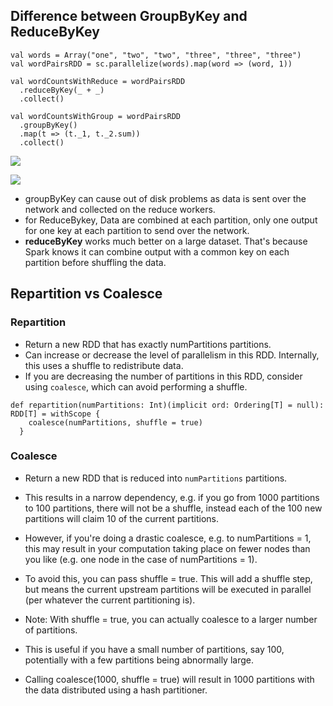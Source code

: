 ## Difference between GroupByKey and ReduceByKey

```
val words = Array("one", "two", "two", "three", "three", "three")
val wordPairsRDD = sc.parallelize(words).map(word => (word, 1))

val wordCountsWithReduce = wordPairsRDD
  .reduceByKey(_ + _)
  .collect()

val wordCountsWithGroup = wordPairsRDD
  .groupByKey()
  .map(t => (t._1, t._2.sum))
  .collect()

```

![](https://databricks.gitbooks.io/databricks-spark-knowledge-base/content/images/reduce_by.png)

![](https://databricks.gitbooks.io/databricks-spark-knowledge-base/content/images/group_by.png)

* groupByKey can cause out of disk problems as data is sent over the network and collected on the reduce workers.
* for ReduceBykey, Data are combined at each partition, only one output for one key at each partition to send over the network.
* **reduceByKey** works much better on a large dataset. That's because Spark knows it can combine output with a common key on each partition before shuffling the data.



## Repartition vs Coalesce 

### Repartition
* Return a new RDD that has exactly numPartitions partitions.
* Can increase or decrease the level of parallelism in this RDD. Internally, this uses a shuffle to redistribute data.
* If you are decreasing the number of partitions in this RDD, consider using `coalesce`, which can avoid performing a shuffle.
   
```
def repartition(numPartitions: Int)(implicit ord: Ordering[T] = null): RDD[T] = withScope {
    coalesce(numPartitions, shuffle = true)
  }
 ```


### Coalesce
* Return a new RDD that is reduced into `numPartitions` partitions.
   
* This results in a narrow dependency, e.g. if you go from 1000 partitions to 100 partitions, there will not be a shuffle, instead each of the 100
    new partitions will claim 10 of the current partitions.
   
* However, if you're doing a drastic coalesce, e.g. to numPartitions = 1, this may result in your computation taking place on fewer nodes than you like (e.g. one node in the case of numPartitions = 1). 
* To avoid this, you can pass shuffle = true. This will add a shuffle step, but means the current upstream partitions will be executed in parallel (per whatever
    the current partitioning is).
   
* Note: With shuffle = true, you can actually coalesce to a larger number of partitions.
* This is useful if you have a small number of partitions, say 100, potentially with a few partitions being abnormally large.
* Calling coalesce(1000, shuffle = true) will result in 1000 partitions with the data distributed using a hash partitioner.
